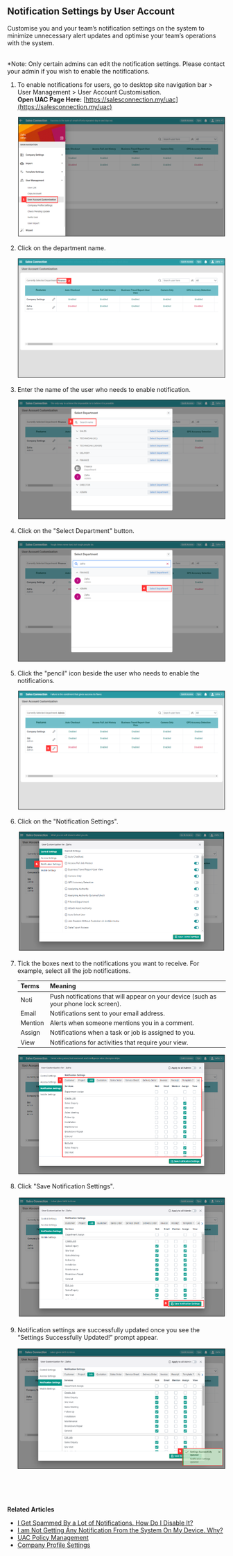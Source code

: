 ## Notification Settings by User Account

Customise you and your team’s notification settings on the system to minimize unnecessary alert updates and optimise your team’s operations with the system.<br><br>

*Note: Only certain admins can edit the notification settings. Please contact your admin if you wish to enable the notifications.<br>
 
1. To enable notifications for users, go to desktop site navigation bar > User Management > User Account Customisation.<br>
   **Open UAC Page Here:** [https://salesconnection.my/uac](https://salesconnection.my/uac)<br>
     
   <p align="center">
     <img src="img/User_Account_Customisation.png" alt="User Account Customisation">
   </p>
     
2. Click on the department name.<br>
  
   <p align="center">
     <img src="img/Select_Department_In_UAC.png" alt="Select Department in UAC">
   </p>
     
3. Enter the name of the user who needs to enable notification.<br>

   <p align="center">
     <img src="img/Enter_Name_For_Enable_Assisted_Checkout.png" alt="Enter Name for Enable Assisted Checkout">
   </p>
  
4. Click on the "Select Department" button.<br>

   <p align="center">
     <img src="img/Click_Select_Department_Button.png" alt="Click Select Department Button">
   </p>

5. Click the "pencil" icon beside the user who needs to enable the notifications.<br>

   <p align="center">
     <img src="img/Click_Pencil_Icon.png" alt="Click Pencil Icon">
   </p>

6. Click on the "Notification Settings".<br>

   <p align="center">
     <img src="img/Enable_Notification_In_UAC_Step_6.png" alt="Enable Notification in UAC Step 6">
   </p>

7. Tick the boxes next to the notifications you want to receive. For example, select all the job notifications.

   | Terms | Meaning |
   |-------|---------|
   | Noti | Push notifications that will appear on your device (such as your phone lock screen). |
   | Email | Notifications sent to your email address. |
   | Mention | Alerts when someone mentions you in a comment. |
   | Assign | Notifications when a task or job is assigned to you. |
   | View | Notifications for activities that require your view. |

   <p align="center">
     <img src="img/Enable_Notification_In_UAC_Step_7.png" alt="Enable Notification in UAC Step 7">
   </p>

8. Click "Save Notification Settings".

   <p align="center">
     <img src="img/Enable_Notification_In_UAC_Step_8.png" alt="Enable Notification in UAC Step 8">
   </p>
   
9. Notification settings are successfully updated once you see the “Settings Successfully Updated!” prompt appear.

   <p align="center">
     <img src="img/Enable_Notification_In_UAC_Step_9.png" alt="Enable Notification in UAC Step 9">
   </p>
   <br><br><br>

**Related Articles**
- [I Get Spammed By a Lot of Notifications. How Do I Disable It?](Disable_Notification.md)
- [I am Not Getting Any Notification From the System On My Device. Why?](Not_Getting_Notification.md)
- [UAC Policy Management](UAC_Policy_Management.md)
- [Company Profile Settings](Company_Profile_Settings.md)
